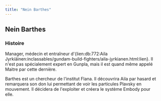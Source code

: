 ```yaml
---
title: "Nein Barthes"
---
```


Nein Barthes
------------







### Histoire


Manager, médecin et entraîneur d'{lien:db:772:Aila Jyrkiäinen:inclassables/gundam-build-fighters/aila-jyrkianen.html:lien}. Il n'est pas spécialement expert en Gunpla, mais il est quand même appelé Maitre par cette dernière.


Barthes est un chercheur de l'institut Flana. Il découvrira Aila par hasard et remarquera son don lui permettant de voir les particules Plavsky en mouvement. Il décidera de l'exploiter et créera le système Embody pour elle.


